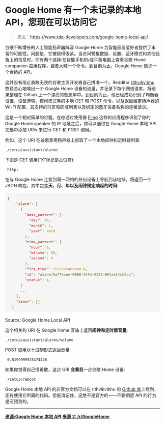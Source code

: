 # Google Home 有一个未记录的本地 API，您现在可以访问它

> 原文：<https://www.xda-developers.com/google-home-local-api/>

谷歌不断增长的人工智能扬声器阵容 Google Home 为智能家居爱好者提供了丰富的可能性。问题是，它被锁得很紧。当访问警报数据、设置、蓝牙模式和其他设备上的信息时，你有两个选择:在智能手机和/或平板电脑上查看谷歌 Home companion 应用程序，或者大喊一个命令。到目前为止，Google Home 缺少一个合适的 API。

这并没有阻止勇敢无畏的谷歌主页开发者自己拼凑一个。Redditor [rithvikvibhu](https://www.reddit.com/user/rithvikvibhu) 煞费苦心地嗅出一个 Google Home 设备的流量，并记录下每个网络请求，将结果整理在 Github 上一个漂亮的备忘单中。到目前为止，他已经成功识别了均衡器设置、设备选项、夜间模式等的本地 GET 和 POST 命令，以及返回给定扬声器的 Wi-Fi 配置、其支持的时区和区域列表以及绑定的蓝牙设备名称的连接请求。

这是一个相对简单的过程。在你通过使用像 [Fling](https://play.google.com/store/apps/details?id=com.overlook.android.fing&hl=en) 这样的应用程序识别了你的 Google Home speaker 的 IP 地址之后，你可以通过在 Google Home 本地 API 文档中添加 URIs 来进行 GET 和 POST 调用。

例如，这个 URI 在谷歌家用扬声器上抓取了一个本地闹钟和定时器列表:

```
 /setup/assistant/alarms 
```

下面是 GET 调用(“X”标记是占位符):

```
 http: 
```

在与 Google Home 连接到同一网络的任何设备上导航到该地址，将返回一个 JSON 响应，其中包含**天、月、年以及闹钟预定响起的时间**:

 <picture>![](img/80aaa1daa5e8eb8a4b3c76cc81486eab.png)</picture> 

Source: Google Home Local API

这个相关的 URI 在 Google Home 音箱上返回**闹钟和定时器音量**:

```
 /setup/assistant/alarms/volume 
```

POST 调用以十进制形式返回音量:

```
 0.8199999928474426 
```

如果你觉得自己很勇敢，这台 URI **会重启**一台谷歌 Home 设备:

```
 /setup/reboot 
```

Google Home 本地 API 的非官方文档可以在 rithvikvibhu 的 [Github 库](https://rithvikvibhu.github.io/GHLocalApi/)上找到，还有使用它所需的代码。但是请记住，这绝不是官方的——不要期望 API 的行为是可预测的。

* * *

[**来源:Google Home 本地 API**](https://rithvikvibhu.github.io/GHLocalApi/#connectivity) [**来源 2: /r/GoogleHome**](https://www.reddit.com/r/googlehome/comments/7qssr6/i_documented_ghs_local_api_by_sniffing_network/)